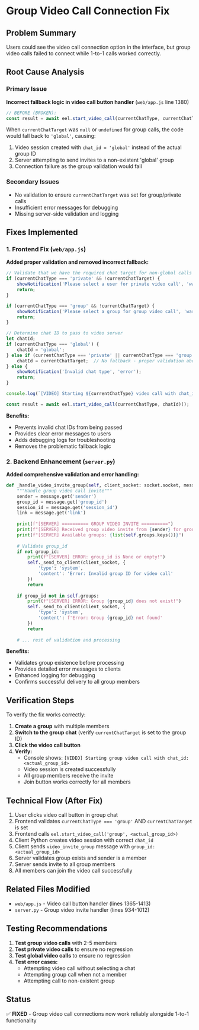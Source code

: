# Group Video Call Connection Fix

## Problem Summary
Users could see the video call connection option in the interface, but group video calls failed to connect while 1-to-1 calls worked correctly.

## Root Cause Analysis

### Primary Issue
**Incorrect fallback logic in video call button handler** (`web/app.js` line 1380)

```javascript
// BEFORE (BROKEN):
const result = await eel.start_video_call(currentChatType, currentChatTarget || 'global')();
```

When `currentChatTarget` was `null` or `undefined` for group calls, the code would fall back to `'global'`, causing:
1. Video session created with `chat_id = 'global'` instead of the actual group ID
2. Server attempting to send invites to a non-existent 'global' group
3. Connection failure as the group validation would fail

### Secondary Issues
- No validation to ensure `currentChatTarget` was set for group/private calls
- Insufficient error messages for debugging
- Missing server-side validation and logging

## Fixes Implemented

### 1. Frontend Fix (`web/app.js`)

**Added proper validation and removed incorrect fallback:**

```javascript
// Validate that we have the required chat target for non-global calls
if (currentChatType === 'private' && !currentChatTarget) {
    showNotification('Please select a user for private video call', 'warning');
    return;
}

if (currentChatType === 'group' && !currentChatTarget) {
    showNotification('Please select a group for group video call', 'warning');
    return;
}

// Determine chat ID to pass to video server
let chatId;
if (currentChatType === 'global') {
    chatId = 'global';
} else if (currentChatType === 'private' || currentChatType === 'group') {
    chatId = currentChatTarget;  // No fallback - proper validation above
} else {
    showNotification('Invalid chat type', 'error');
    return;
}

console.log(`[VIDEO] Starting ${currentChatType} video call with chat_id: ${chatId}`);

const result = await eel.start_video_call(currentChatType, chatId)();
```

**Benefits:**
- Prevents invalid chat IDs from being passed
- Provides clear error messages to users
- Adds debugging logs for troubleshooting
- Removes the problematic fallback logic

### 2. Backend Enhancement (`server.py`)

**Added comprehensive validation and error handling:**

```python
def _handle_video_invite_group(self, client_socket: socket.socket, message: Dict):
    """Handle group video call invite"""
    sender = message.get('sender')
    group_id = message.get('group_id')
    session_id = message.get('session_id')
    link = message.get('link')
    
    print(f"[SERVER] ========== GROUP VIDEO INVITE ==========")
    print(f"[SERVER] Received group video invite from {sender} for group {group_id}")
    print(f"[SERVER] Available groups: {list(self.groups.keys())}")
    
    # Validate group_id
    if not group_id:
        print(f"[SERVER] ERROR: group_id is None or empty!")
        self._send_to_client(client_socket, {
            'type': 'system',
            'content': 'Error: Invalid group ID for video call'
        })
        return
        
    if group_id not in self.groups:
        print(f"[SERVER] ERROR: Group {group_id} does not exist!")
        self._send_to_client(client_socket, {
            'type': 'system',
            'content': f'Error: Group {group_id} not found'
        })
        return
    
    # ... rest of validation and processing
```

**Benefits:**
- Validates group existence before processing
- Provides detailed error messages to clients
- Enhanced logging for debugging
- Confirms successful delivery to all group members

## Verification Steps

To verify the fix works correctly:

1. **Create a group** with multiple members
2. **Switch to the group chat** (verify `currentChatTarget` is set to the group ID)
3. **Click the video call button**
4. **Verify:**
   - Console shows: `[VIDEO] Starting group video call with chat_id: <actual_group_id>`
   - Video session is created successfully
   - All group members receive the invite
   - Join button works correctly for all members

## Technical Flow (After Fix)

1. User clicks video call button in group chat
2. Frontend validates `currentChatType === 'group'` AND `currentChatTarget` is set
3. Frontend calls `eel.start_video_call('group', <actual_group_id>)`
4. Client Python creates video session with correct `chat_id`
5. Client sends `video_invite_group` message with `group_id: <actual_group_id>`
6. Server validates group exists and sender is a member
7. Server sends invite to all group members
8. All members can join the video call successfully

## Related Files Modified

- `web/app.js` - Video call button handler (lines 1365-1413)
- `server.py` - Group video invite handler (lines 934-1012)

## Testing Recommendations

1. **Test group video calls** with 2-5 members
2. **Test private video calls** to ensure no regression
3. **Test global video calls** to ensure no regression
4. **Test error cases:**
   - Attempting video call without selecting a chat
   - Attempting group call when not a member
   - Attempting call to non-existent group

## Status
✅ **FIXED** - Group video call connections now work reliably alongside 1-to-1 functionality
